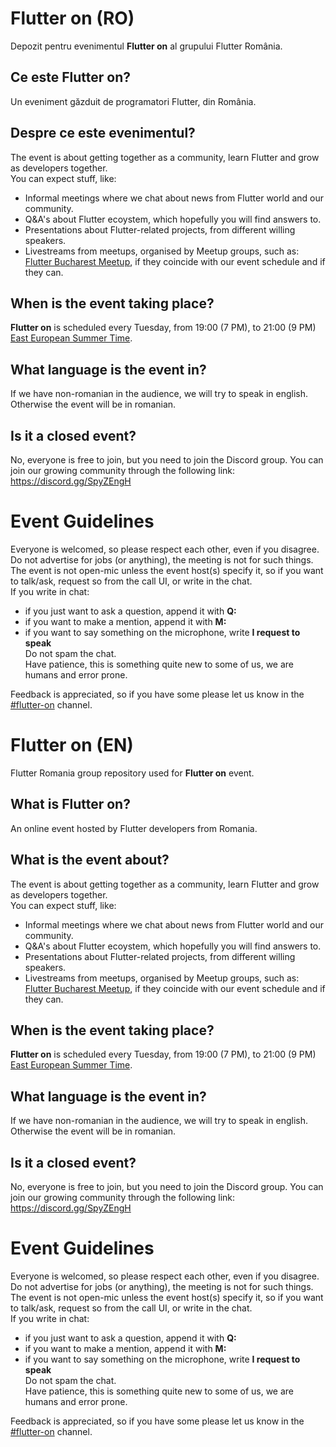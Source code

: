 # Flutter on (RO)
Depozit pentru evenimentul **Flutter on** al grupului Flutter România.

## Ce este **Flutter on**?  
Un eveniment găzduit de programatori Flutter, din România.  

## Despre ce este evenimentul?   
The event is about getting together as a community, learn Flutter and grow as developers together.  
You can expect stuff, like:
- Informal meetings where we chat about news from Flutter world and our community.
- Q&A's about Flutter ecoystem, which hopefully you will find answers to.
- Presentations about Flutter-related projects, from different willing speakers.
- Livestreams from meetups, organised by Meetup groups, such as: [Flutter Bucharest Meetup](https://www.meetup.com/flutter-bucharest-meetup/), if they coincide with our event schedule and if they can.

## When is the event taking place?
**Flutter on** is scheduled every Tuesday, from 19:00 (7 PM), to 21:00 (9 PM) [East European Summer Time](https://www.timeanddate.com/time/zones/eest).

## What language is the event in?
If we have non-romanian in the audience, we will try to speak in english. Otherwise the event will be in romanian.

## Is it a closed event?
No, everyone is free to join, but you need to join the Discord group.
You can join our growing community through the following link: https://discord.gg/SpyZEngH

# Event Guidelines  
Everyone is welcomed, so please respect each other, even if you disagree.  
Do not advertise for jobs (or anything), the meeting is not for such things.  
The event is not open-mic unless the event host(s) specify it, so if you want to talk/ask, request so from the call UI, or write in the chat.  
If you write in chat:
- if you just want to ask a question, append it with **Q:**
- if you want to make a mention, append it with **M:**
- if you want to say something on the microphone, write **I request to speak**  
Do not spam the chat.  
Have patience, this is something quite new to some of us, we are humans and error prone.   

Feedback is appreciated, so if you have some please let us know in the [#flutter-on](https://discord.com/channels/790514837243166730/1098642123525464084) channel.


# Flutter on (EN)
Flutter Romania group repository used for **Flutter on** event.

## What is **Flutter on**?  
An online event hosted by Flutter developers from Romania.   

## What is the event about?   
The event is about getting together as a community, learn Flutter and grow as developers together.  
You can expect stuff, like:
- Informal meetings where we chat about news from Flutter world and our community.
- Q&A's about Flutter ecoystem, which hopefully you will find answers to.
- Presentations about Flutter-related projects, from different willing speakers.
- Livestreams from meetups, organised by Meetup groups, such as: [Flutter Bucharest Meetup](https://www.meetup.com/flutter-bucharest-meetup/), if they coincide with our event schedule and if they can.

## When is the event taking place?
**Flutter on** is scheduled every Tuesday, from 19:00 (7 PM), to 21:00 (9 PM) [East European Summer Time](https://www.timeanddate.com/time/zones/eest).

## What language is the event in?
If we have non-romanian in the audience, we will try to speak in english. Otherwise the event will be in romanian.

## Is it a closed event?
No, everyone is free to join, but you need to join the Discord group.
You can join our growing community through the following link: https://discord.gg/SpyZEngH

# Event Guidelines  
Everyone is welcomed, so please respect each other, even if you disagree.  
Do not advertise for jobs (or anything), the meeting is not for such things.  
The event is not open-mic unless the event host(s) specify it, so if you want to talk/ask, request so from the call UI, or write in the chat.  
If you write in chat:
- if you just want to ask a question, append it with **Q:**
- if you want to make a mention, append it with **M:**
- if you want to say something on the microphone, write **I request to speak**  
Do not spam the chat.  
Have patience, this is something quite new to some of us, we are humans and error prone.   

Feedback is appreciated, so if you have some please let us know in the [#flutter-on](https://discord.com/channels/790514837243166730/1098642123525464084) channel.
